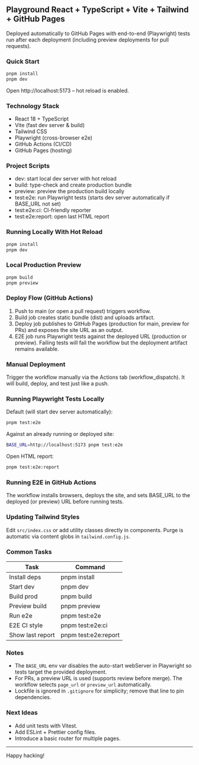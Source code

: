 ## Playground React + TypeScript + Vite + Tailwind + GitHub Pages

Deployed automatically to GitHub Pages with end-to-end (Playwright) tests run after each deployment (including preview deployments for pull requests).

### Quick Start

```bash
pnpm install
pnpm dev
```

Open http://localhost:5173 – hot reload is enabled.

### Technology Stack

- React 18 + TypeScript
- Vite (fast dev server & build)
- Tailwind CSS
- Playwright (cross-browser e2e)
- GitHub Actions (CI/CD)
- GitHub Pages (hosting)

### Project Scripts

- dev: start local dev server with hot reload
- build: type-check and create production bundle
- preview: preview the production build locally
- test:e2e: run Playwright tests (starts dev server automatically if BASE_URL not set)
- test:e2e:ci: CI-friendly reporter
- test:e2e:report: open last HTML report

### Running Locally With Hot Reload

```bash
pnpm install
pnpm dev
```

### Local Production Preview

```bash
pnpm build
pnpm preview
```

### Deploy Flow (GitHub Actions)

1. Push to main (or open a pull request) triggers workflow.
2. Build job creates static bundle (dist) and uploads artifact.
3. Deploy job publishes to GitHub Pages (production for main, preview for PRs) and exposes the site URL as an output.
4. E2E job runs Playwright tests against the deployed URL (production or preview). Failing tests will fail the workflow but the deployment artifact remains available.

### Manual Deployment

Trigger the workflow manually via the Actions tab (workflow_dispatch). It will build, deploy, and test just like a push.

### Running Playwright Tests Locally

Default (will start dev server automatically):
```bash
pnpm test:e2e
```

Against an already running or deployed site:
```bash
BASE_URL=http://localhost:5173 pnpm test:e2e
```

Open HTML report:
```bash
pnpm test:e2e:report
```

### Running E2E in GitHub Actions

The workflow installs browsers, deploys the site, and sets BASE_URL to the deployed (or preview) URL before running tests.

### Updating Tailwind Styles

Edit `src/index.css` or add utility classes directly in components. Purge is automatic via content globs in `tailwind.config.js`.

### Common Tasks

| Task | Command |
|------|---------|
| Install deps | pnpm install |
| Start dev | pnpm dev |
| Build prod | pnpm build |
| Preview build | pnpm preview |
| Run e2e | pnpm test:e2e |
| E2E CI style | pnpm test:e2e:ci |
| Show last report | pnpm test:e2e:report |

### Notes

- The `BASE_URL` env var disables the auto-start webServer in Playwright so tests target the provided deployment.
- For PRs, a preview URL is used (supports review before merge). The workflow selects `page_url` or `preview_url` automatically.
- Lockfile is ignored in `.gitignore` for simplicity; remove that line to pin dependencies.

### Next Ideas

- Add unit tests with Vitest.
- Add ESLint + Prettier config files.
- Introduce a basic router for multiple pages.

---
Happy hacking!
